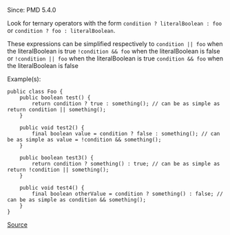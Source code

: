 Since: PMD 5.4.0

Look for ternary operators with the form `condition ? literalBoolean : foo`
or `condition ? foo : literalBoolean`.

These expressions can be simplified respectively to
`condition || foo`  when the literalBoolean is true
`!condition && foo` when the literalBoolean is false
or
`!condition || foo` when the literalBoolean is true
`condition && foo`  when the literalBoolean is false

Example(s):
```
public class Foo {
    public boolean test() {
        return condition ? true : something(); // can be as simple as return condition || something();
    }

    public void test2() {
        final boolean value = condition ? false : something(); // can be as simple as value = !condition && something();
    }

    public boolean test3() {
        return condition ? something() : true; // can be as simple as return !condition || something();
    }

    public void test4() {
        final boolean otherValue = condition ? something() : false; // can be as simple as condition && something();
    }
}
```

[Source](https://pmd.github.io/pmd-5.5.4/pmd-java/rules/java/basic.html#SimplifiedTernary)
